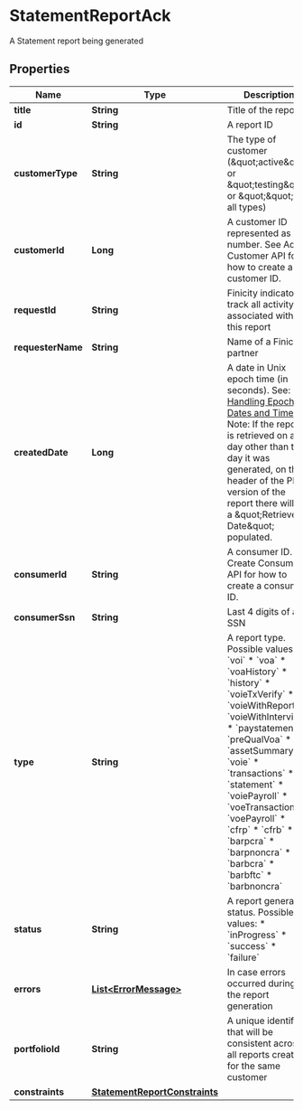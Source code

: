 

# StatementReportAck

A Statement report being generated

## Properties

| Name | Type | Description | Notes |
|------------ | ------------- | ------------- | -------------|
|**title** | **String** | Title of the report |  |
|**id** | **String** | A report ID |  |
|**customerType** | **String** | The type of customer (\&quot;active\&quot; or \&quot;testing\&quot; or \&quot;\&quot; for all types) |  |
|**customerId** | **Long** | A customer ID represented as a number. See Add Customer API for how to create a customer ID. |  |
|**requestId** | **String** | Finicity indicator to track all activity associated with this report |  |
|**requesterName** | **String** | Name of a Finicity partner |  |
|**createdDate** | **Long** | A date in Unix epoch time (in seconds). See: [Handling Epoch Dates and Times](https://developer.mastercard.com/open-banking-us/documentation/codes-and-formats/). Note: If the report is retrieved on a day other than the day it was generated, on the header of the PDF version of the report there will be a \&quot;Retrieved Date\&quot; populated. |  |
|**consumerId** | **String** | A consumer ID. See Create Consumer API for how to create a consumer ID. |  |
|**consumerSsn** | **String** | Last 4 digits of a SSN |  |
|**type** | **String** | A report type. Possible values:  * &#x60;voi&#x60;  * &#x60;voa&#x60;  * &#x60;voaHistory&#x60;  * &#x60;history&#x60;  * &#x60;voieTxVerify&#x60;  * &#x60;voieWithReport&#x60;  * &#x60;voieWithInterview&#x60;  * &#x60;paystatement&#x60;  * &#x60;preQualVoa&#x60;  * &#x60;assetSummary&#x60;  * &#x60;voie&#x60;  * &#x60;transactions&#x60;  * &#x60;statement&#x60;  * &#x60;voiePayroll&#x60;  * &#x60;voeTransactions&#x60;  * &#x60;voePayroll&#x60;  * &#x60;cfrp&#x60;  * &#x60;cfrb&#x60;  * &#x60;barpcra&#x60;  * &#x60;barpnoncra&#x60;  * &#x60;barbcra&#x60;  * &#x60;barbftc&#x60;  * &#x60;barbnoncra&#x60;  |  |
|**status** | **String** | A report generation status. Possible values:  * &#x60;inProgress&#x60;  * &#x60;success&#x60;  * &#x60;failure&#x60;  |  |
|**errors** | [**List&lt;ErrorMessage&gt;**](ErrorMessage.md) | In case errors occurred during the report generation |  [optional] |
|**portfolioId** | **String** | A unique identifier that will be consistent across all reports created for the same customer |  |
|**constraints** | [**StatementReportConstraints**](StatementReportConstraints.md) |  |  |



